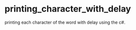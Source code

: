 # printing_character_with_delay
<p>printing each character of the word with delay using the c#.</p>
